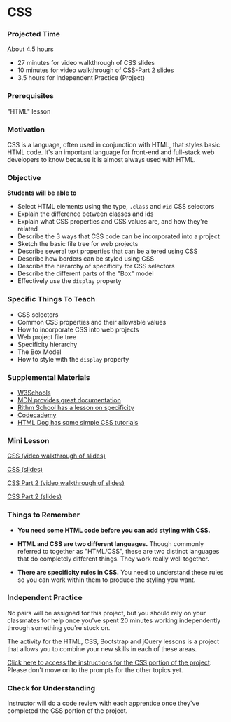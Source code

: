 # CSS

### Projected Time
About 4.5 hours
- 27 minutes for video walkthrough of CSS slides
- 10 minutes for video walkthrough of CSS-Part 2 slides
- 3.5 hours for Independent Practice (Project)

### Prerequisites

"HTML" lesson

### Motivation
CSS is a language, often used in conjunction with HTML, that styles basic HTML code. It's an important language for front-end and full-stack web developers to know because it is almost always used with HTML.

### Objective
**Students will be able to**
- Select HTML elements using the type, `.class` and `#id` CSS selectors
- Explain the difference between classes and ids
- Explain what CSS properties and CSS values are, and how they're related
- Describe the 3 ways that CSS code can be incorporated into a project
- Sketch the basic file tree for web projects
- Describe several text properties that can be altered using CSS
- Describe how borders can be styled using CSS
- Describe the hierarchy of specificity for CSS selectors
- Describe the different parts of the "Box" model
- Effectively use the `display` property

### Specific Things To Teach
- CSS selectors
- Common CSS properties and their allowable values
- How to incorporate CSS into web projects
- Web project file tree
- Specificity hierarchy
- The Box Model
- How to style with the `display` property

### Supplemental Materials

- [W3Schools](https://www.w3schools.com/css/)
- [MDN provides great documentation](https://developer.mozilla.org/en-US/docs/Web/CSS)
- [Rithm School has a lesson on specificity](https://www.rithmschool.com/courses/html-css-fundamentals/specificity)
- [Codecademy](https://www.codecademy.com/learn/learn-html-css)
- [HTML Dog has some simple CSS tutorials](http://www.htmldog.com/guides/css/)

### Mini Lesson

[CSS (video walkthrough of slides)](https://drive.google.com/open?id=1CKWtB7c__L4B9MroyOFdvz2Bu-k6iUs1)

[CSS (slides)](https://docs.google.com/presentation/d/1p-IXWxo0NEbZbHQ_Mdoo-A9dlFXqfSPOfW6navfyeTI/edit?usp=sharing)

[CSS Part 2 (video walkthrough of slides)](https://drive.google.com/open?id=19DP9jFvFimOK6nY_6oqze3N7e9xV94nL)

[CSS Part 2 (slides)](https://docs.google.com/presentation/d/1r0e--y5dWWvAY1TmBYMfln91g9_WTy4yoKBJCVx-M18/edit?usp=sharing)

### Things to Remember

- **You need some HTML code before you can add styling with CSS.**

- **HTML and CSS are two different languages.** Though commonly referred to together as "HTML/CSS", these are two distinct languages that do completely different things. They work really well together.

- **There are specificity rules in CSS.** You need to understand these rules so you can work within them to produce the styling you want.


### Independent Practice

No pairs will be assigned for this project, but you should rely on your classmates for help once you've spent 20 minutes working independently through something you're stuck on.

The activity for the HTML, CSS, Bootstrap and jQuery lessons is a project that allows you to combine your new skills in each of these areas.

[Click here to access the instructions for the CSS portion of the project](https://github.com/Techtonica/curriculum/blob/master/_projects/recipe-page/phase-2-css-prompt.md). Please don't move on to the prompts for the other topics yet.


### Check for Understanding

Instructor will do a code review with each apprentice once they've completed the CSS portion of the project.
